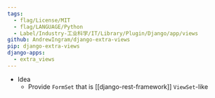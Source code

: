 ```yaml
---
tags:
  - flag/License/MIT
  - flag/LANGUAGE/Python
  - Label/Industry-工业科学/IT/Library/Plugin/Django/app/views
github: AndrewIngram/django-extra-views
pip: django-extra-views
django-apps:
  - extra_views
---
```


- Idea
    - Provide `FormSet` that is [[django-rest-framework]] `ViewSet`-like
